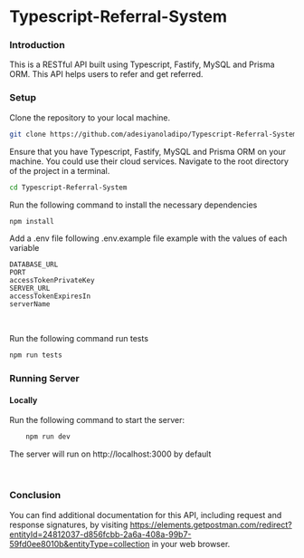 # Typescript-Referral-System

### Introduction
This is a RESTful API built using Typescript, Fastify, MySQL and Prisma ORM. This API helps users to refer and get referred.

### Setup

Clone the repository to your local machine.

```bash
git clone https://github.com/adesiyanoladipo/Typescript-Referral-System
```
Ensure that you have Typescript, Fastify, MySQL and Prisma ORM on your machine. You could use their cloud services.
Navigate to the root directory of the project in a terminal.

```bash
cd Typescript-Referral-System
```

Run the following command to install the necessary dependencies

```bash
npm install
```

Add a .env file following .env.example file example with the values of each variable

```.env
DATABASE_URL
PORT
accessTokenPrivateKey
SERVER_URL
accessTokenExpiresIn
serverName
```

</br>

Run the following command run tests

```bash
npm run tests
```

### Running Server

#### Locally

Run the following command to start the server:

```bash
    npm run dev
```

The server will run on http://localhost:3000 by default

</br>


### Conclusion

You can find additional documentation for this API, including request and response signatures, by visiting https://elements.getpostman.com/redirect?entityId=24812037-d856fcbb-2a6a-408a-99b7-59fd0ee8010b&entityType=collection in your web browser.
